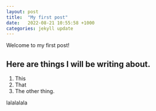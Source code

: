 ```yaml
---
layout: post
title:  "My first post"
date:   2022-08-21 10:55:58 +1000
categories: jekyll update
---
```


Welcome to my first post!

## Here are things I will be writing about.
1. This
2. That
3. The other thing.

lalalalala